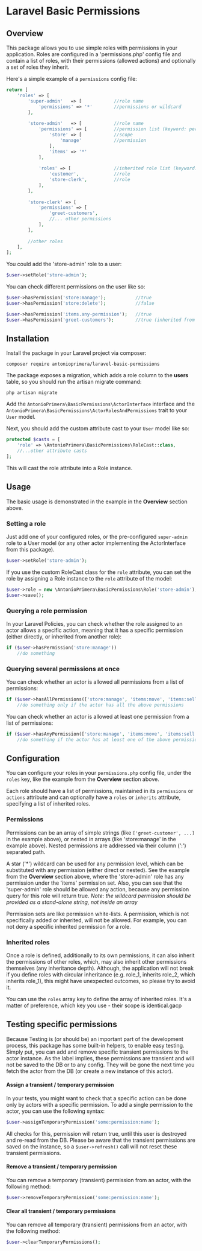 # Laravel Basic Permissions

## Overview

This package allows you to use simple roles with permissions in your application. Roles are configured in a
'permissions.php' config file and contain a list of roles, with their permissions (allowed actions) and
optionally a set of roles they inherit.

Here's a simple example of a `permissions` config file:

```php
return [
    'roles' => [
        'super-admin' 	=> [			//role name
            'permissions' => '*'        //permissions or wildcard
        ],
		
        'store-admin'	=> [			//role name
            'permissions' => [			//permission list (keyword: permissions)
                'store' => [			//scope
                    'manage'			//permission
                ],
                'items' => '*'
            ],
            
            'roles' => [				//inherited role list (keyword: roles / inherits)
                'customer',				//role
                'store-clerk',			//role
            ],
        ],
        
        'store-clerk' => [
            'permissions' => [
                'greet-customers',
                //... other permissions
            ],
        ],
        
        //other roles
    ],
];
```

You could add the 'store-admin' role to a user:

```php
$user->setRole('store-admin');
```

You can check different permissions on the user like so:

```php
$user->hasPermission('store:manage');           //true
$user->hasPermission('store:delete');           //false

$user->hasPermission('items.any-permission');   //true
$user->hasPermission('greet-customers');        //true (inherited from role: store-clerk)
```

## Installation

Install the package in your Laravel project via composer:

`composer require antonioprimera/laravel-basic-permissions`

The package exposes a migration, which adds a role column to the **users** table, so you should run the artisan migrate
command:

`php artisan migrate`

Add the `AntonioPrimera\BasicPermissions\ActorInterface` interface and the
`AntonioPrimera\BasicPermissions\ActorRolesAndPermissions` trait to your `User` model.

Next, you should add the custom attribute cast to your `User` model like so:

```php
protected $casts = [
    'role' => \AntonioPrimera\BasicPermissions\RoleCast::class,
    //...other attribute casts
];
```

This will cast the role attribute into a Role instance.


## Usage

The basic usage is demonstrated in the example in the **Overview** section above.

### Setting a role

Just add one of your configured roles, or the pre-configured `super-admin` role to a User model (or any other actor
implementing the ActorInterface from this package).

```php
$user->setRole('store-admin');
```

If you use the custom RoleCast class for the `role` attribute, you can set the role by assigning a Role instance to
the `role` attribute of the model:

```php
$user->role = new \AntonioPrimera\BasicPermissions\Role('store-admin');
$user->save();
```

### Querying a role permission

In your Laravel Policies, you can check whether the role assigned to an actor allows a specific action, meaning that
it has a specific permission (either directly, or inherited from another role):

```php
if ($user->hasPermission('store:manage'))
    //do something
```

### Querying several permissions at once

You can check whether an actor is allowed all permissions from a list of permissions:

```php
if ($user->hasAllPermissions(['store:manage', 'items:move', 'items:sell']))
    //do something only if the actor has all the above permissions
```

You can check whether an actor is allowed at least one permission from a list of permissions:

```php
if ($user->hasAnyPermission(['store:manage', 'items:move', 'items:sell']))
    //do something if the actor has at least one of the above permissions
```

## Configuration

You can configure your roles in your `permissions.php` config file, under the `roles` key, like the example from the
**Overview** section above.

Each role should have a list of permissions, maintained in its `permissions` or `actions` attribute and can optionally
have a `roles` or `inherits` attribute, specifying a list of inherited roles.

### Permissions

Permissions can be an array of simple strings (like `['greet-customer', ...]` in the example above), or nested
in arrays (like 'store:manage' in the example above). Nested permissions are addressed via their column (':')
separated path.

A star ('*') wildcard can be used for any permission level, which can be substituted with any permission (either direct
or nested). See the example from the **Overview** section above, where the 'store-admin' role has any permission
under the 'items' permission set. Also, you can see that the 'super-admin' role should be allowed any action, because
any permission query for this role will return true. *Note: the wildcard permission should be provided as a stand-alone
string, not inside an array*

Permission sets are like permission white-lists. A permission, which is not specifically added or inherited, will not
be allowed. For example, you can not deny a specific inherited permission for a role.

### Inherited roles

Once a role is defined, additionally to its own permissions, it can also inherit the permissions of other roles, which,
may also inherit other permissions themselves (any inheritance depth). Although, the application will not break if you
define roles with circular inheritance (e.g. role_1, inherits role_2, which inherits role_1), this might have
unexpected outcomes, so please try to avoid it.

You can use the `roles` array key to define the array of inherited roles. It's a matter of
preference, which key you use - their scope is identical.gacp

## Testing specific permissions

Because Testing is (or should be) an important part of the development process, this package has some built-in helpers,
to enable easy testing. Simply put, you can add and remove specific transient permissions to the actor instance. As
the label implies, these permissions are transient and will not be saved to the DB or to any config. They will be gone
the next time you fetch the actor from the DB (or create a new instance of this actor).

#### Assign a transient / temporary permission

In your tests, you might want to check that a specific action can be done only by actors with a specific permission.
To add a single permission to the actor, you can use the following syntax:

```php
$user->assignTemporaryPermission('some:permission:name');
```

All checks for this, permission will return true, until this user is destroyed and re-read from the DB. Please be aware
that the transient permissions are saved on the instance, so a `$user->refresh()` call will not reset these transient
permissions.

#### Remove a transient / temporary permission

You can remove a temporary (transient) permission from an actor, with the following method:

```php
$user->removeTemporaryPermission('some:permission:name');
```

#### Clear all transient / temporary permissions

You can remove all temporary (transient) permissions from an actor, with the following method:

```php
$user->clearTemporaryPermissions();
```
